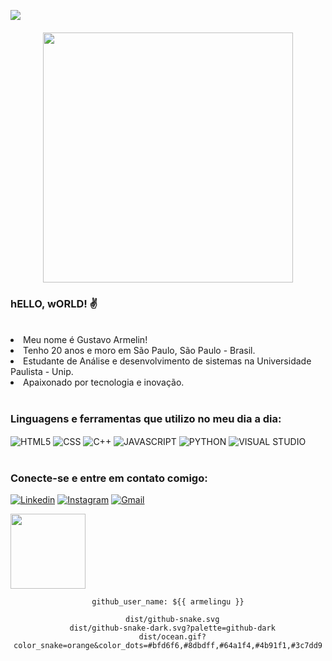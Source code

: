 ![](https://komarev.com/ghpvc/?username=armelingu-github-armelingu&color=blue)

<h4 align="center">
  
<img height="400px" widht="800px"
 src="https://user-images.githubusercontent.com/101829664/168493028-fc295d8e-e2e2-420d-b5bd-69711e9bfb6a.gif">

### hELLO, wORLD! ✌
<br> 
  
<li>Meu nome é Gustavo Armelin!</li> 
 
<li>Tenho 20 anos e moro em São Paulo, São Paulo - Brasil.</li>
 
<li>Estudante de Análise e desenvolvimento de sistemas na Universidade Paulista - Unip.</li>
 
<li>Apaixonado por tecnologia e inovação.</li>

<br>
 
### Linguagens e ferramentas que utilizo no meu dia a dia:
<div style="display: inline_block">
  <img align="center" alt="HTML5" src="https://img.shields.io/badge/HTML5-E34F26?style=for-the-badge&logo=html5&logoColor=white"/>
  <img align="center" alt="CSS" src="https://img.shields.io/badge/CSS-239120?&style=for-the-badge&logo=css3&logoColor=white"/>
  <img align="center" alt="C++" src="https://img.shields.io/badge/C%2B%2B-00599C?style=for-the-badge&logo=c%2B%2B&logoColor=white"/>
  <img align="center" alt="JAVASCRIPT" src="https://img.shields.io/badge/JavaScript-F7DF1E?style=for-the-badge&logo=javascript&logoColor=black"/>
  <img align="center" alt="PYTHON" src="https://img.shields.io/badge/Python-3776AB?style=for-the-badge&logo=python&logoColor=white"/>
  <img align="center" alt="VISUAL STUDIO" src="https://img.shields.io/badge/Visual_Studio_Code-0078D4?style=for-the-badge&logo=visual%20studio%20code&logoColor=white"/>
<div><br/>
  

### Conecte-se e entre em contato comigo: 
[![Linkedin](https://img.shields.io/badge/LinkedIn-0077B5?style=for-the-badge&logo=linkedin&logoColor=white
)](https://www.linkedin.com/in/gustavoarmelin/)
[![Instagram](https://img.shields.io/badge/Instagram-E4405F?style=for-the-badge&logo=instagram&logoColor=white
)](https://www.instagram.com/armelingu/)
[![Gmail](https://img.shields.io/badge/Gmail-D14836?style=for-the-badge&logo=gmail&logoColor=white
)](https://mail.google.com/mail/u/0/?tab=rm&ogbl#inbox)
  
<div align="left">
  <img height="120em" src="https://github-readme-stats.vercel.app/api?username=armelingu&hide_title=true&hide_border=true&show_icons=trueline_height=21&text_color=fff&icon_color=00cfe5&bg_color=0,0c0931,1d1856,e80074,c200db&theme=graywhite" />
</div>
  
 </td>
<td valign="top">
                
 
 <div align="center">

    github_user_name: ${{ armelingu }}
 
      dist/github-snake.svg
      dist/github-snake-dark.svg?palette=github-dark
      dist/ocean.gif?color_snake=orange&color_dots=#bfd6f6,#8dbdff,#64a1f4,#4b91f1,#3c7dd9

</div> 
  


  
  
